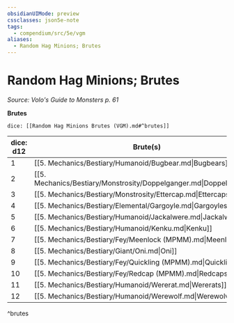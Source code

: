 ```yaml
---
obsidianUIMode: preview
cssclasses: json5e-note
tags:
  - compendium/src/5e/vgm
aliases:
  - Random Hag Minions; Brutes
---
```

# Random Hag Minions; Brutes
*Source: Volo's Guide to Monsters p. 61* 

**Brutes**

`dice: [[Random Hag Minions Brutes (VGM).md#^brutes]]`

| dice: d12 | Brute(s) |
|-----------|----------|
| 1 | [[5. Mechanics/Bestiary/Humanoid/Bugbear.md\|Bugbears]] |
| 2 | [[5. Mechanics/Bestiary/Monstrosity/Doppelganger.md\|Doppelgangers]] |
| 3 | [[5. Mechanics/Bestiary/Monstrosity/Ettercap.md\|Ettercaps]] |
| 4 | [[5. Mechanics/Bestiary/Elemental/Gargoyle.md\|Gargoyles]] |
| 5 | [[5. Mechanics/Bestiary/Humanoid/Jackalwere.md\|Jackalweres]] |
| 6 | [[5. Mechanics/Bestiary/Humanoid/Kenku.md\|Kenku]] |
| 7 | [[5. Mechanics/Bestiary/Fey/Meenlock (MPMM).md\|Meenlocks]] |
| 8 | [[5. Mechanics/Bestiary/Giant/Oni.md\|Oni]] |
| 9 | [[5. Mechanics/Bestiary/Fey/Quickling (MPMM).md\|Quicklings]] |
| 10 | [[5. Mechanics/Bestiary/Fey/Redcap (MPMM).md\|Redcaps]] |
| 11 | [[5. Mechanics/Bestiary/Humanoid/Wererat.md\|Wererats]] |
| 12 | [[5. Mechanics/Bestiary/Humanoid/Werewolf.md\|Werewolves]] |
^brutes
